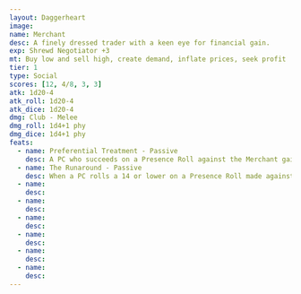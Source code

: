 ```yaml
---
layout: Daggerheart
image:
name: Merchant
desc: A finely dressed trader with a keen eye for financial gain.
exp: Shrewd Negotiator +3
mt: Buy low and sell high, create demand, inflate prices, seek profit
tier: 1
type: Social
scores: [12, 4/8, 3, 3]
atk: 1d20-4
atk_roll: 1d20-4
atk_dice: 1d20-4
dmg: Club - Melee
dmg_roll: 1d4+1 phy
dmg_dice: 1d4+1 phy
feats:
  - name: Preferential Treatment - Passive
    desc: A PC who succeeds on a Presence Roll against the Merchant gains a discount on purchases. A PC who fails on a Presence Roll against the Merchant must pay more and has disadvantage on future Presence Rolls against the Merchant.
  - name: The Runaround - Passive
    desc: When a PC rolls a 14 or lower on a Presence Roll made against the Merchant, they must mark a Stress.
  - name: 
    desc: 
  - name: 
    desc: 
  - name: 
    desc: 
  - name: 
    desc: 
  - name: 
    desc: 
  - name: 
    desc: 
---
```

